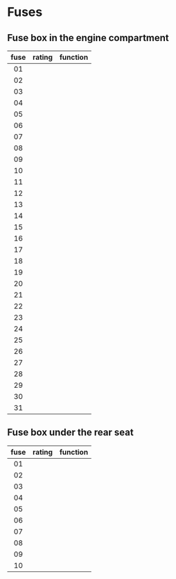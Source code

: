 # Fuses

## Fuse box in the engine compartment

fuse | rating | function
:---: | :--- | :---:
01 | 
02 | 
03 | 
04 | 
05 | 
06 | 
07 | 
08 | 
09 | 
10 | 
11 | 
12 | 
13 | 
14 | 
15 | 
16 | 
17 | 
18 | 
19 | 
20 | 
21 | 
22 | 
23 | 
24 | 
25 | 
26 | 
27 | 
28 | 
29 | 
30 | 
31 | 

## Fuse box under the rear seat
fuse | rating | function
:---: | :--- | :---:
01 | 
02 | 
03 | 
04 | 
05 | 
06 | 
07 | 
08 | 
09 | 
10 | 